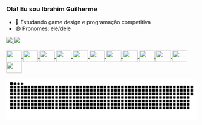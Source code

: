 ### Olá! Eu sou Ibrahim Guilherme

- 🌱 Estudando game design e programação competitiva
- 😄 Pronomes: ele/dele

<div>
     <a href="https://github.com/GuilhermeIbrahim">
     <img height="180em" src="https://github-readme-stats.vercel.app/api?username=GuilhermeIbrahim&show_icons=true&theme=dracula&include_all_commits=true&count_private=true"/>
     <img height="180em" src="https://github-readme-stats.vercel.app/api/top-langs/?username=GuilhermeIbrahim&layout=compact&langs_count=16&theme=dracula"/>
</div>

<div style="display: inline_block"><br>
<img align="center" height="30" width="40" src="https://cdn.jsdelivr.net/gh/devicons/devicon/icons/androidstudio/androidstudio-original.svg"/>
<img align="center" height="30" width="40" src="https://cdn.jsdelivr.net/gh/devicons/devicon/icons/bash/bash-original.svg" />      
<img align="center" height="30" width="40" src="https://cdn.jsdelivr.net/gh/devicons/devicon/icons/cplusplus/cplusplus-line.svg" />   
<img align="center" height="30" width="40" src="https://cdn.jsdelivr.net/gh/devicons/devicon/icons/csharp/csharp-line.svg" />     
<img align="center" height="30" width="40" src="https://cdn.jsdelivr.net/gh/devicons/devicon/icons/firebase/firebase-plain.svg" />       
<img align="center" height="30" width="40" src="https://cdn.jsdelivr.net/gh/devicons/devicon/icons/gentoo/gentoo-plain.svg" />     
<img align="center" height="30" width="40" src="https://cdn.jsdelivr.net/gh/devicons/devicon/icons/github/github-original.svg" />     
<img align="center" height="30" width="40" src="https://cdn.jsdelivr.net/gh/devicons/devicon/icons/intellij/intellij-original.svg" />      
<img align="center" height="30" width="40" src="https://cdn.jsdelivr.net/gh/devicons/devicon/icons/kotlin/kotlin-plain.svg" />
<img align="center" height="30" width="40" src="https://cdn.jsdelivr.net/gh/devicons/devicon/icons/linux/linux-plain.svg" />
<img align="center" height="30" width="40" src="https://cdn.jsdelivr.net/gh/devicons/devicon/icons/python/python-plain.svg" />    
<img align="center" height="30" width="40" src="https://cdn.jsdelivr.net/gh/devicons/devicon/icons/unity/unity-original.svg" />
</div>

![Snake animation](https://github.com/GuilhermeIbrahim/GuilhermeIbrahim/blob/output/github-contribution-grid-snake.svg)
